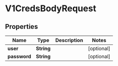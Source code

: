 
# V1CredsBodyRequest

## Properties
Name | Type | Description | Notes
------------ | ------------- | ------------- | -------------
**user** | **String** |  |  [optional]
**password** | **String** |  |  [optional]



